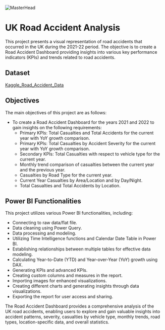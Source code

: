 ![MasterHead](https://img.freepik.com/premium-vector/car-accident-with-people-road-concept-broken-automobiles-with-steam-car-bump-into-scooter-sedan-bump-into-bicycle-pedestrian-poster-banner-flyer-cartoon-people-vector-illustration_87771-20278.jpg?w=2000)
# UK Road Accident Analysis

This project presents a visual representation of road accidents that occurred in the UK during the 2021-22 period. The objective is to create a Road Accident Dashboard providing insights into various key performance indicators (KPIs) and trends related to road accidents.
## Dataset
[Kaggle_Road_Accident_Data](https://www.kaggle.com/datasets/ramakrushnamohapatra/road-accident-data)
## Objectives
The main objectives of this project are as follows:
- To create a Road Accident Dashboard for the years 2021 and 2022 to gain insights on the following requirements:
  - Primary KPIs: Total Casualties and Total Accidents for the current year with YoY growth comparison.
  - Primary KPIs: Total Casualties by Accident Severity for the current year with YoY growth comparison.
  - Secondary KPIs: Total Casualties with respect to vehicle type for the current year.
  - Monthly trend comparison of casualties between the current year and the previous year.
  - Casualties by Road Type for the current year.
  - Current Year Casualties by Area/Location and by Day/Night.
  - Total Casualties and Total Accidents by Location.

## Power BI Functionalities
This project utilizes various Power BI functionalities, including:
- Connecting to raw data/flat file.
- Data cleaning using Power Query.
- Data processing and modeling.
- Utilizing Time Intelligence functions and Calendar Date Table in Power BI.
- Establishing relationships between multiple tables for effective data modeling.
- Calculating Year-to-Date (YTD) and Year-over-Year (YoY) growth using DAX.
- Generating KPIs and advanced KPIs.
- Creating custom columns and measures in the report.
- Importing images for enhanced visualizations.
- Creating different charts and generating insights through data visualizations.
- Exporting the report for user access and sharing.

The Road Accident Dashboard provides a comprehensive analysis of the UK road accidents, enabling users to explore and gain valuable insights into accident patterns, severity, casualties by vehicle type, monthly trends, road types, location-specific data, and overall statistics.



